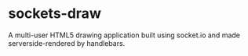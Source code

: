 # sockets-draw
A multi-user HTML5 drawing application built using socket.io and made serverside-rendered by handlebars.
